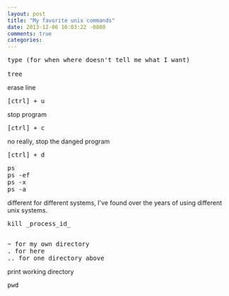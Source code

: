 ```yaml
---
layout: post
title: "My favorite unix commands"
date: 2013-12-06 16:03:22 -0800
comments: true
categories: 
---
```


<pre>
type (for when where doesn't tell me what I want)

tree
</pre>

erase line
<pre>
[ctrl] + u
</pre>

stop program
<pre>
[ctrl] + c
</pre>

no really, stop the danged program
<pre>
[ctrl] + d
</pre>

<pre>
ps
ps -ef
ps -x
ps -a
</pre>
different for different systems, I've found over the years of using different unix systems.

<pre>
kill _process_id_

</pre>
<pre>
~ for my own directory
. for here
.. for one directory above
</pre>

print working directory
<pre>
pwd 
</pre>

